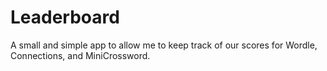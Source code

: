 # Leaderboard 

A small and simple app to allow me to keep track of our scores for Wordle, Connections, and MiniCrossword.
